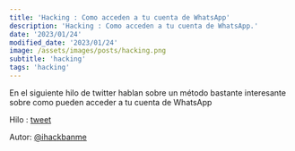 ```yaml
---
title: 'Hacking : Como acceden a tu cuenta de WhatsApp'
description: 'Hacking : Como acceden a tu cuenta de WhatsApp.'
date: '2023/01/24'
modified_date: '2023/01/24'
image: /assets/images/posts/hacking.png
subtitle: 'hacking'
tags: 'hacking'
---
```


En el siguiente hilo de twitter hablan sobre un método bastante interesante sobre como pueden acceder a tu cuenta de WhatsApp

Hilo : [tweet](https://twitter.com/ihackbanme/status/1616192784960217088?s=20)

Autor: [@ihackbanme](https://twitter.com/ihackbanme)
